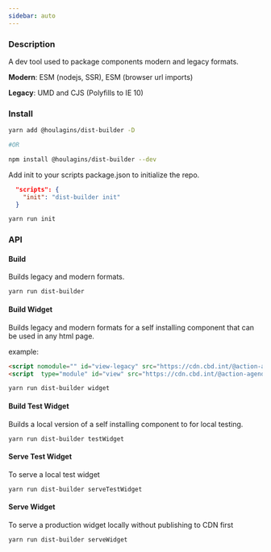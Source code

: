 ```yaml
---
sidebar: auto
---
```


### Description

A dev tool used to package components modern and legacy formats.

**Modern**: ESM (nodejs, SSR), ESM (browser url imports)

**Legacy**: UMD and CJS (Polyfills to IE 10)

### Install

```bash
yarn add @houlagins/dist-builder -D

#OR 

npm install @houlagins/dist-builder --dev
```

Add init to your scripts package.json to initialize the repo.
```json
  "scripts": {
    "init": "dist-builder init"
  }
```
```bash
yarn run init
```

### API

#### Build
Builds legacy and modern formats.

```
yarn run dist-builder

```
#### Build Widget
Builds legacy and modern formats for a self installing component that can be used in any html page.

example:
```html
<script nomodule="" id="view-legacy" src="https://cdn.cbd.int/@action-agenda/view@0.0.12/dist/widget/index.umd.min.js"></script>
<script  type="module" id="view" src="https://cdn.cbd.int/@action-agenda/view@0.0.12/dist/widget/index.min.js"></script> 
```

```
yarn run dist-builder widget

```
#### Build Test Widget
Builds a local version of a self installing component to for local testing.

```
yarn run dist-builder testWidget

```
#### Serve Test Widget
To serve  a local test widget

```
yarn run dist-builder serveTestWidget

```
#### Serve Widget
To serve a production widget locally without publishing to CDN first
```
yarn run dist-builder serveWidget

```